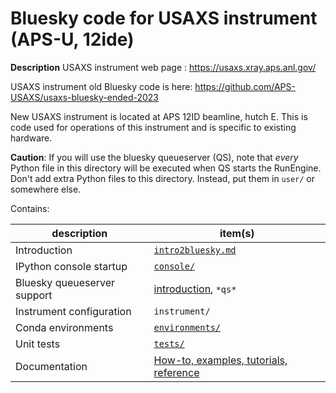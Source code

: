 # Bluesky code for USAXS instrument (APS-U, 12ide)

**Description** USAXS instrument web page : https://usaxs.xray.aps.anl.gov/ 

USAXS instrument old Bluesky code is here: https://github.com/APS-USAXS/usaxs-bluesky-ended-2023

New USAXS instrument is located at APS 12ID beamline, hutch E. This is code used for operations of this instrument and is specific to existing hardware. 

**Caution**:  If you will use the bluesky queueserver (QS), note that _every_
Python file in this directory will be executed when QS starts the RunEngine.
Don't add extra Python files to this directory.  Instead, put them in `user/` or
somewhere else.

Contains:

description | item(s)
--- | ---
Introduction | [`intro2bluesky.md`](https://bcda-aps.github.io/bluesky_training/reference/_intro2bluesky.html)
IPython console startup | [`console/`](console/README.md)
Bluesky queueserver support | [introduction](qserver.md), `*qs*`
Instrument configuration | `instrument/`
Conda environments | [`environments/`](./environments/README.md)
Unit tests | [`tests/`](./tests/README.md)
Documentation | [How-to, examples, tutorials, reference](https://bcda-aps.github.io/bluesky_training)

